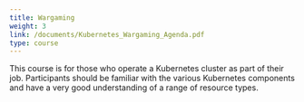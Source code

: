 ```yaml
---
title: Wargaming
weight: 3
link: /documents/Kubernetes_Wargaming_Agenda.pdf
type: course
---
```


This course is for those who operate a Kubernetes cluster as part of their job. Participants should be familiar with the various Kubernetes components and have a very good understanding of a range of resource types.